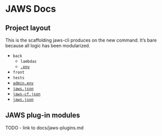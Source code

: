 # JAWS Docs

## Project layout

This is the scaffolding jaws-cli produces on the new command.  It’s bare because all logic has been modularized.

* `back`
  *  `lambdas`
  *  [`.env`](./docs/commands.md#env)
* `front`
* `tests`
* [`admin.env`](./admin-env.md)
* [`jaws.json`](./jaws-json.md)
* [`jaws-cf.json`](./jaws-cf-json.md)
* [`jaws.json`](./jaws-json.md)


## JAWS plug-in modules

TODO - link to docs/jaws-plugins.md
